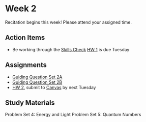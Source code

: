 # Week 2

Recitation begins this week!  Please attend your assigned time.

## Action Items
- Be working through the [Skills Check](https://courses.ed.science.psu.edu/chem110/skills-check.md)
[HW 1](https://genchem.science.psu.edu/homework-1-houck) is due Tuesday


## Assignments
 
- [Guiding Question Set 2A](https://psu.instructure.com/courses/1866869/assignments/9387704) 
- [Guiding Question Set 2B](https://psu.instructure.com/courses/1866869/assignments/9387699)
- [HW 2](https://genchem.science.psu.edu/homework-2-houck), submit to [Canvas](https://psu.instructure.com/courses/1866869/modules) by next Tuesday

## Study Materials
Problem Set 4: Energy and Light
Problem Set 5: Quantum Numbers



